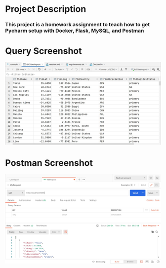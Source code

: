 # Project Description
### This project is a homework assignment to teach how to get Pycharm setup with Docker, Flask, MySQL, and Postman 


# Query Screenshot 
![Query Output](screenshots/query.JPG)

# Postman Screenshot
![Postman Request Output](screenshots/postman.JPG)

 
